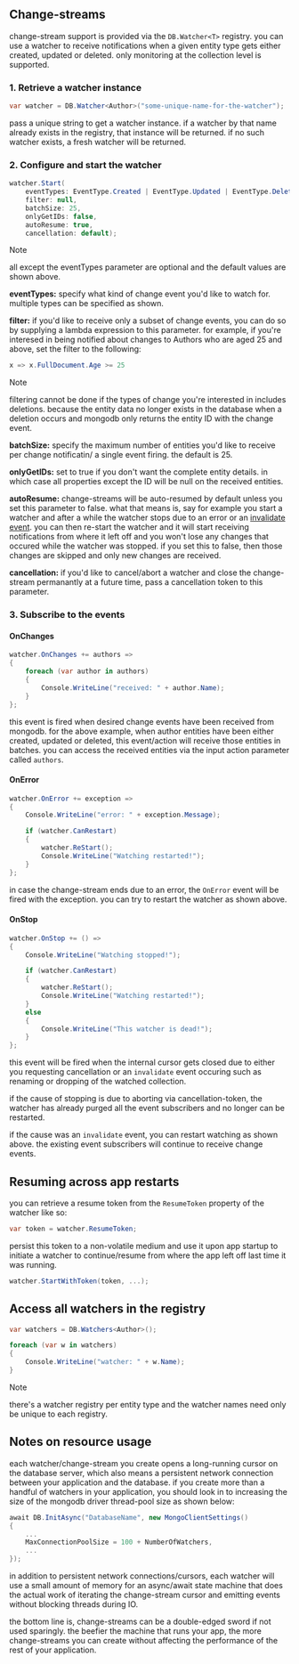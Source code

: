 ## Change-streams
change-stream support is provided via the `DB.Watcher<T>` registry. you can use a watcher to receive notifications when a given entity type gets either created, updated or deleted. only monitoring at the collection level is supported.

### 1. Retrieve a watcher instance
```csharp
var watcher = DB.Watcher<Author>("some-unique-name-for-the-watcher");
```
pass a unique string to get a watcher instance. if a watcher by that name already exists in the registry, that instance will be returned. if no such watcher exists, a fresh watcher will be returned.

### 2. Configure and start the watcher
```csharp
watcher.Start(
    eventTypes: EventType.Created | EventType.Updated | EventType.Deleted,
    filter: null,
    batchSize: 25,
    onlyGetIDs: false,
    autoResume: true,
    cancellation: default);
```
> [!note]
> all except the eventTypes parameter are optional and the default values are shown above.

**eventTypes:** specify what kind of change event you'd like to watch for. multiple types can be specified as shown.

**filter:** if you'd like to receive only a subset of change events, you can do so by supplying a lambda expression to this parameter. for example, if you're interesed in being notified about changes to Authors who are aged 25 and above, set the filter to the following:
```csharp
x => x.FullDocument.Age >= 25
```
> [!note]
> filtering cannot be done if the types of change you're interested in includes deletions. because the entity data no longer exists in the database when a deletion occurs and mongodb only returns the entity ID with the change event.

**batchSize:** specify the maximum number of entities you'd like to receive per change notificatin/ a single event firing. the default is 25.

**onlyGetIDs:** set to true if you don't want the complete entity details. in which case all properties except the ID will be null on the received entities.

**autoResume:** change-streams will be auto-resumed by default unless you set this parameter to false. what that means is, say for example you start a watcher and after a while the watcher stops due to an error or an [invalidate event](https://docs.mongodb.com/manual/reference/change-events/#invalidate-event). you can then re-start the watcher and it will start receiving notifications from where it left off and you won't lose any changes that occured while the watcher was stopped. if you set this to false, then those changes are skipped and only new changes are received.

**cancellation:** if you'd like to cancel/abort a watcher and close the change-stream permanantly at a future time, pass a cancellation token to this parameter.

### 3. Subscribe to the events
#### OnChanges
```csharp
watcher.OnChanges += authors =>
{
    foreach (var author in authors)
    {
        Console.WriteLine("received: " + author.Name);
    }
};
```
this event is fired when desired change events have been received from mongodb. for the above example, when author entities have been either created, updated or deleted, this event/action will receive those entities in batches. you can access the received entities via the input action parameter called `authors`.

#### OnError
```csharp
watcher.OnError += exception =>
{
    Console.WriteLine("error: " + exception.Message);

    if (watcher.CanRestart)
    {
        watcher.ReStart();
        Console.WriteLine("Watching restarted!");
    }
};
```
in case the change-stream ends due to an error, the `OnError` event will be fired with the exception. you can try to restart the watcher as shown above.

#### OnStop
```csharp
watcher.OnStop += () =>
{
    Console.WriteLine("Watching stopped!");

    if (watcher.CanRestart)
    {
        watcher.ReStart();
        Console.WriteLine("Watching restarted!");
    }
    else
    {
        Console.WriteLine("This watcher is dead!");
    }
};
```
this event will be fired when the internal cursor gets closed due to either you requesting cancellation or an `invalidate` event occuring such as renaming or dropping of the watched collection.

if the cause of stopping is due to aborting via cancellation-token, the watcher has already purged all the event subscribers and no longer can be restarted.

if the cause was an `invalidate` event, you can restart watching as shown above. the existing event subscribers will continue to receive change events.

## Resuming across app restarts
you can retrieve a resume token from the `ResumeToken` property of the watcher like so:
```csharp
var token = watcher.ResumeToken;
```
persist this token to a non-volatile medium and use it upon app startup to initiate a watcher to continue/resume from where the app left off last time it was running.
```csharp
watcher.StartWithToken(token, ...);
```

## Access all watchers in the registry
```csharp
var watchers = DB.Watchers<Author>();

foreach (var w in watchers)
{
    Console.WriteLine("watcher: " + w.Name);
}
```
> [!note]
> there's a watcher registry per entity type and the watcher names need only be unique to each registry.

## Notes on resource usage
each watcher/change-stream you create opens a long-running cursor on the database server, which also means a persistent network connection between your application and the database. if you create more than a handful of watchers in your application, you should look in to increasing the size of the mongodb driver thread-pool size as shown below:

```csharp
await DB.InitAsync("DatabaseName", new MongoClientSettings()
{
    ...
    MaxConnectionPoolSize = 100 + NumberOfWatchers,
    ...
});
```

in addition to persistent network connections/cursors, each watcher will use a small amount of memory for an async/await state machine that does the actual work of iterating the change-stream cursor and emitting events without blocking threads during IO.

the bottom line is, change-streams can be a double-edged sword if not used sparingly. the beefier the machine that runs your app, the more change-streams you can create without affecting the performance of the rest of your application.
